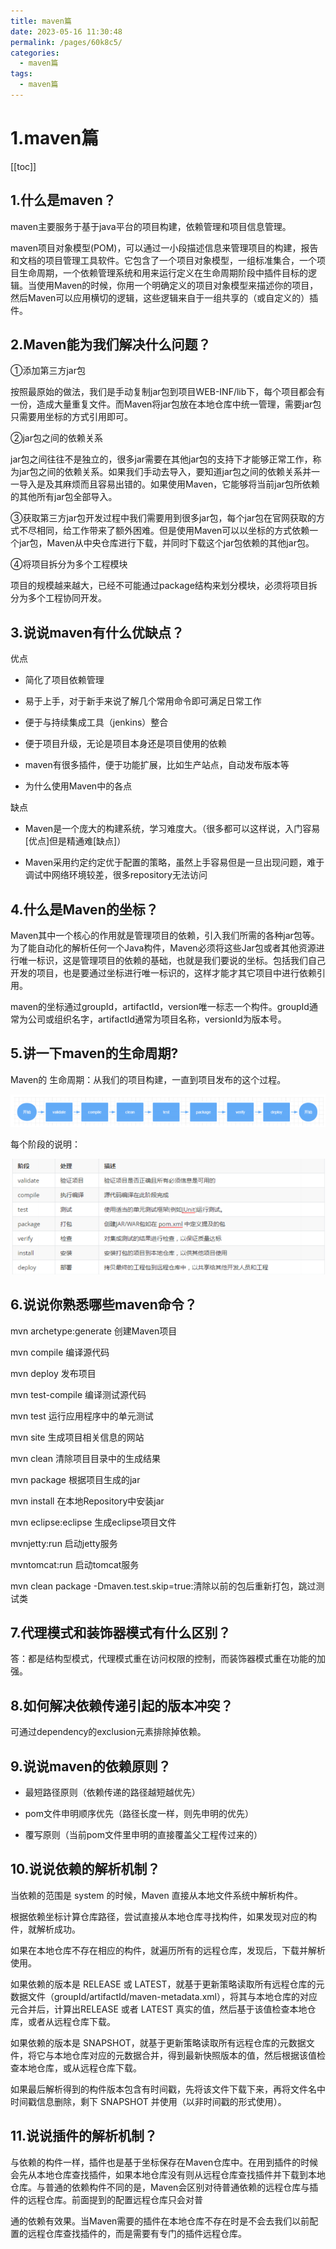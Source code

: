 ```yaml
---
title: maven篇
date: 2023-05-16 11:30:48
permalink: /pages/60k8c5/
categories:
  - maven篇
tags:
  - maven篇
---
```

# 1.**maven**篇

[[toc]]

## 1.什么是maven？

maven主要服务于基于java平台的项目构建，依赖管理和项目信息管理。

maven项目对象模型(POM)，可以通过一小段描述信息来管理项目的构建，报告和文档的项目管理工具软件。它包含了一个项目对象模型，一组标准集合，一个项目生命周期，一个依赖管理系统和用来运行定义在生命周期阶段中插件目标的逻辑。当使用Maven的时候，你用一个明确定义的项目对象模型来描述你的项目，然后Maven可以应用横切的逻辑，这些逻辑来自于一组共享的（或自定义的）插件。

## 2.Maven能为我们解决什么问题？

①添加第三方jar包

按照最原始的做法，我们是手动复制jar包到项目WEB-INF/lib下，每个项目都会有一份，造成大量重复文件。而Maven将jar包放在本地仓库中统一管理，需要jar包只需要用坐标的方式引用即可。

②jar包之间的依赖关系

jar包之间往往不是独立的，很多jar需要在其他jar包的支持下才能够正常工作，称为jar包之间的依赖关系。如果我们手动去导入，要知道jar包之间的依赖关系并一一导入是及其麻烦而且容易出错的。如果使用Maven，它能够将当前jar包所依赖的其他所有jar包全部导入。

③获取第三方jar包开发过程中我们需要用到很多jar包，每个jar包在官网获取的方式不尽相同，给工作带来了额外困难。但是使用Maven可以以坐标的方式依赖一个jar包，Maven从中央仓库进行下载，并同时下载这个jar包依赖的其他jar包。

④将项目拆分为多个工程模块

项目的规模越来越大，已经不可能通过package结构来划分模块，必须将项目拆分为多个工程协同开发。

## 3.说说maven有什么优缺点？

优点

+ 简化了项目依赖管理

+ 易于上手，对于新手来说了解几个常用命令即可满足日常工作

+ 便于与持续集成工具（jenkins）整合

+ 便于项目升级，无论是项目本身还是项目使用的依赖

+ maven有很多插件，便于功能扩展，比如生产站点，自动发布版本等

+ 为什么使用Maven中的各点

缺点

+ Maven是一个庞大的构建系统，学习难度大。（很多都可以这样说，入门容易[优点]但是精通难[缺点]）

+ Maven采用约定约定优于配置的策略，虽然上手容易但是一旦出现问题，难于调试中网络环境较差，很多repository无法访问

## 4.什么是Maven的坐标？

Maven其中一个核心的作用就是管理项目的依赖，引入我们所需的各种jar包等。为了能自动化的解析任何一个Java构件，Maven必须将这些Jar包或者其他资源进行唯一标识，这是管理项目的依赖的基础，也就是我们要说的坐标。包括我们自己开发的项目，也是要通过坐标进行唯一标识的，这样才能才其它项目中进行依赖引用。

maven的坐标通过groupId，artifactId，version唯一标志一个构件。groupId通常为公司或组织名字，artifactId通常为项目名称，versionId为版本号。

## 5.**讲一下**maven的生命周期?

Maven的 生命周期：从我们的项目构建，一直到项目发布的这个过程。

![image-20230516142458637](./4.maven_introduce.assets/image-20230516142458637.png)

每个阶段的说明：

![image-20230516142536377](./4.maven_introduce.assets/image-20230516142536377.png)

## 6.说说你熟悉哪些maven命令？

mvn archetype:generate 创建Maven项目

mvn compile 编译源代码

mvn deploy 发布项目

mvn test-compile 编译测试源代码

mvn test 运行应用程序中的单元测试

mvn site 生成项目相关信息的网站

mvn clean 清除项目目录中的生成结果

mvn package 根据项目生成的jar

mvn install 在本地Repository中安装jar

mvn eclipse:eclipse 生成eclipse项目文件

mvnjetty:run 启动jetty服务

mvntomcat:run 启动tomcat服务

mvn clean package -Dmaven.test.skip=true:清除以前的包后重新打包，跳过测试类

## **7**.代理模式和装饰器模式有什么区别？

答：都是结构型模式，代理模式重在访问权限的控制，而装饰器模式重在功能的加强。

## **8**.如何解决依赖传递引起的版本冲突？

可通过dependency的exclusion元素排除掉依赖。

## **9**.**说说**maven的依赖原则？

+ 最短路径原则（依赖传递的路径越短越优先）

+ pom文件申明顺序优先（路径长度一样，则先申明的优先）
+ 覆写原则（当前pom文件里申明的直接覆盖父工程传过来的）

## **10**.说说依赖的解析机制？

当依赖的范围是 system 的时候，Maven 直接从本地文件系统中解析构件。

根据依赖坐标计算仓库路径，尝试直接从本地仓库寻找构件，如果发现对应的构件，就解析成功。

如果在本地仓库不存在相应的构件，就遍历所有的远程仓库，发现后，下载并解析使用。

如果依赖的版本是 RELEASE 或 LATEST，就基于更新策略读取所有远程仓库的元数据文件（groupId/artifactId/maven-metadata.xml），将其与本地仓库的对应元合并后，计算出RELEASE 或者 LATEST 真实的值，然后基于该值检查本地仓库，或者从远程仓库下载。

如果依赖的版本是 SNAPSHOT，就基于更新策略读取所有远程仓库的元数据文件，将它与本地仓库对应的元数据合并，得到最新快照版本的值，然后根据该值检查本地仓库，或从远程仓库下载。

如果最后解析得到的构件版本包含有时间戳，先将该文件下载下来，再将文件名中时间戳信息删除，剩下 SNAPSHOT 并使用（以非时间戳的形式使用）。

## **11**.说说插件的解析机制？

与依赖的构件一样，插件也是基于坐标保存在Maven仓库中。在用到插件的时候会先从本地仓库查找插件，如果本地仓库没有则从远程仓库查找插件并下载到本地仓库。与普通的依赖构件不同的是，Maven会区别对待普通依赖的远程仓库与插件的远程仓库。前面提到的配置远程仓库只会对普

通的依赖有效果。当Maven需要的插件在本地仓库不存在时是不会去我们以前配置的远程仓库查找插件的，而是需要有专门的插件远程仓库。
